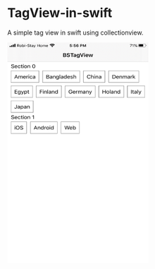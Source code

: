 # TagView-in-swift

A simple tag view in swift using collectionview.

<img src = "IMG_D14C5976AC2B-1.jpeg" width="320" height="500">
